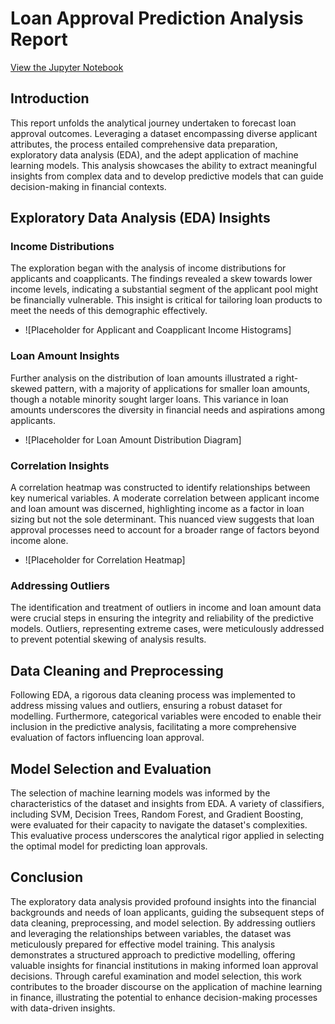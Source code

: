 # Loan Approval Prediction Analysis Report

[View the Jupyter Notebook](https://github.com/Illias-b/Loan-Approval-Notebook.git) 

## Introduction

This report unfolds the analytical journey undertaken to forecast loan approval outcomes. Leveraging a dataset encompassing diverse applicant attributes, the process entailed comprehensive data preparation, exploratory data analysis (EDA), and the adept application of machine learning models. This analysis showcases the ability to extract meaningful insights from complex data and to develop predictive models that can guide decision-making in financial contexts.

## Exploratory Data Analysis (EDA) Insights

### Income Distributions

The exploration began with the analysis of income distributions for applicants and coapplicants. The findings revealed a skew towards lower income levels, indicating a substantial segment of the applicant pool might be financially vulnerable. This insight is critical for tailoring loan products to meet the needs of this demographic effectively.

- ![Placeholder for Applicant and Coapplicant Income Histograms]

### Loan Amount Insights

Further analysis on the distribution of loan amounts illustrated a right-skewed pattern, with a majority of applications for smaller loan amounts, though a notable minority sought larger loans. This variance in loan amounts underscores the diversity in financial needs and aspirations among applicants.

- ![Placeholder for Loan Amount Distribution Diagram]

### Correlation Insights

A correlation heatmap was constructed to identify relationships between key numerical variables. A moderate correlation between applicant income and loan amount was discerned, highlighting income as a factor in loan sizing but not the sole determinant. This nuanced view suggests that loan approval processes need to account for a broader range of factors beyond income alone.

- ![Placeholder for Correlation Heatmap]

### Addressing Outliers

The identification and treatment of outliers in income and loan amount data were crucial steps in ensuring the integrity and reliability of the predictive models. Outliers, representing extreme cases, were meticulously addressed to prevent potential skewing of analysis results.

## Data Cleaning and Preprocessing

Following EDA, a rigorous data cleaning process was implemented to address missing values and outliers, ensuring a robust dataset for modelling. Furthermore, categorical variables were encoded to enable their inclusion in the predictive analysis, facilitating a more comprehensive evaluation of factors influencing loan approval.

## Model Selection and Evaluation

The selection of machine learning models was informed by the characteristics of the dataset and insights from EDA. A variety of classifiers, including SVM, Decision Trees, Random Forest, and Gradient Boosting, were evaluated for their capacity to navigate the dataset's complexities. This evaluative process underscores the analytical rigor applied in selecting the optimal model for predicting loan approvals.

## Conclusion

The exploratory data analysis provided profound insights into the financial backgrounds and needs of loan applicants, guiding the subsequent steps of data cleaning, preprocessing, and model selection. By addressing outliers and leveraging the relationships between variables, the dataset was meticulously prepared for effective model training. This analysis demonstrates a structured approach to predictive modelling, offering valuable insights for financial institutions in making informed loan approval decisions. Through careful examination and model selection, this work contributes to the broader discourse on the application of machine learning in finance, illustrating the potential to enhance decision-making processes with data-driven insights.
